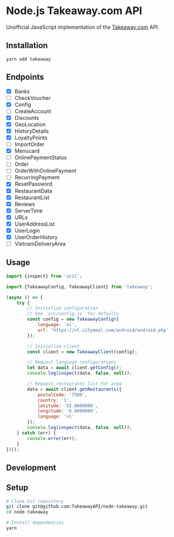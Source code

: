# Node.js Takeaway.com API

Unofficial JavaScript implementation of the [Takeaway.com](https://www.takeaway.com) API.

## Installation
```
yarn add takeaway
```

## Endpoints
- [x] Banks
- [ ] CheckVoucher
- [x] Config
- [ ] CreateAccount
- [x] Discounts
- [x] GeoLocation
- [x] HistoryDetails
- [x] LoyaltyPoints
- [ ] ImportOrder
- [x] Menucard
- [ ] OnlinePaymentStatus
- [ ] Order
- [ ] OrderWithOnlinePayment
- [ ] RecurringPayment
- [x] ResetPassword
- [x] RestaurantData
- [x] RestaurantList
- [x] Reviews
- [x] ServerTime
- [x] URLs
- [x] UserAddressList
- [x] UserLogin
- [x] UserOrderHistory
- [ ] VietnamDeliveryArea

## Usage
```javascript
import {inspect} from 'util';

import {TakeawayConfig, TakeawayClient} from 'takeaway';

(async () => {
    try {
        // Initialize configuration
        // See `src/config.js` for defaults
        const config = new TakeawayConfig({
            language: 'nl',
            url: 'https://nl.citymeal.com/android/android.php'
        });

        // Initialize client
        const client = new TakeawayClient(config);

        // Request language configurations
        let data = await client.getConfig();
        console.log(inspect(data, false, null));

        // Request restaurants list for area
        data = await client.getRestaurants({
            postalCode: '7500',
            country: '1',
            latitude: '52.0000000',
            longitude: '6.0000000',
            language: 'nl'
        });
        console.log(inspect(data, false, null));
    } catch (err) {
        console.error(err);
    }
})();
```

## Development
## Setup
```bash
# Clone Git repository
git clone git@github.com:TakeawayAPI/node-takeaway.git
cd node-takeaway

# Install dependencies
yarn
```
